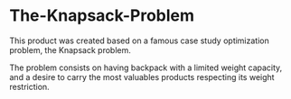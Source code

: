 # The-Knapsack-Problem

This product was created based on a famous case study optimization problem, the Knapsack problem.

The problem consists on having backpack with a limited weight capacity, and a desire to carry the most valuables products respecting its weight restriction.
